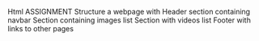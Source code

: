 Html ASSIGNMENT 
Structure a webpage with
Header section containing navbar
Section containing images list
Section with videos list
Footer with links to other pages
